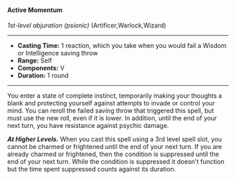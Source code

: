 #### Active Momentum
*1st-level abjuration* *(psionic)* (Artificer,Warlock,Wizard)
___
- **Casting Time:** 1 reaction, which you take when you would fail a Wisdom or Intelligence saving throw
- **Range:** Self
- **Components:** V
- **Duration:** 1 round
---
You enter a state of complete instinct, temporarily making your thoughts a blank and protecting yourself against attempts to invade or control your mind. You can reroll the failed saving throw that triggered this spell, but must use the new roll, even if it is lower. In addition, until the end of your next turn, you have resistance against psychic damage.

***At Higher Levels.*** When you cast this spell using a 3rd level spell slot, you cannot be charmed or frightened until the end of your next turn. If you are already charmed or frightened, then the condition is suppressed until the end of your next turn. While the condition is suppressed it doesn't function but the time spent suppressed counts against its duration.
